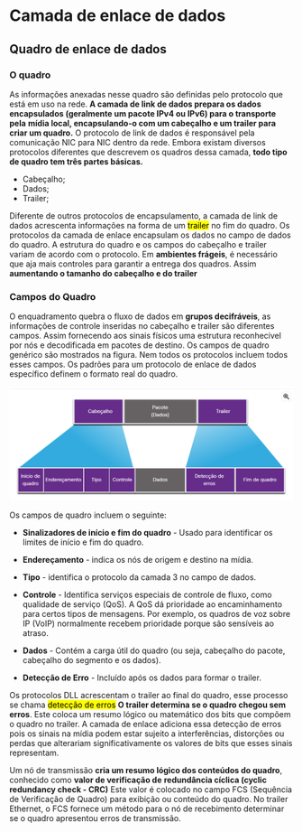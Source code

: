 # Camada de enlace de dados

## Quadro de enlace de dados

### O quadro 

As informações anexadas nesse quadro são definidas pelo protocolo que está em uso na rede.
**A camada de link de dados prepara os dados encapsulados (geralmente um pacote IPv4 ou IPv6) para o transporte pela**
**mídia local, encapsulando-o com um cabeçalho e um trailer para criar um quadro.**
O protocolo de link de dados é responsável pela comunicação NIC para NIC dentro da rede. Embora existam diversos
protocolos diferentes que descrevem os quadros dessa camada, **todo tipo de quadro tem três partes básicas.**
* Cabeçalho;
* Dados;
* Trailer;

Diferente de outros protocolos de encapsulamento, a camada de link de dados acrescenta informações na forma de um
<mark>trailer</mark> no fim do quadro.
Os protocolos da camada de enlace encapsulam os dados no campo de dados do quadro.
A estrutura do quadro e os campos do cabeçalho e trailer variam de acordo com o protocolo. 
Em <strong>ambientes frágeis</strong>, é necessário que aja mais controles para garantir a entrega dos quadros.
Assim <strong>aumentando o tamanho do cabeçalho e do trailer</strong>

### Campos do Quadro

O enquadramento quebra o fluxo de dados em **grupos decifráveis**, as informações de controle inseridas no
cabeçalho e trailer são diferentes campos.
Assim fornecendo aos sinais físicos uma estrutura reconhecivel por nós e decodificada em pacotes de destino.
Os campos de quadro genérico são mostrados na figura. Nem todos os protocolos incluem todos esses campos. Os padrões para um protocolo de enlace de dados específico definem o formato real do quadro.

![Campos do Quadro](../imagens/camposDoQuadro.png)

Os campos de quadro incluem o seguinte:

* **Sinalizadores de início e fim do quadro** - Usado para identificar os limites de início e fim do quadro.
* **Endereçamento** - indica os nós de origem e destino na mídia.
* **Tipo** - identifica o protocolo da camada 3 no campo de dados.
* **Controle** - Identifica serviços especiais de controle de fluxo, como qualidade de serviço (QoS). A QoS dá prioridade ao encaminhamento para certos tipos de mensagens. Por exemplo, os quadros de voz sobre IP (VoIP) normalmente recebem prioridade porque são sensíveis ao atraso.

* **Dados** - Contém a carga útil do quadro (ou seja, cabeçalho do pacote, cabeçalho do segmento e os dados).
* **Detecção de Erro** - Incluído após os dados para formar o trailer.

Os protocolos DLL acrescentam o trailer ao final do quadro, esse processo se chama <mark>detecção de erros</mark>
<strong>O trailer determina se o quadro chegou sem erros</strong>. Este coloca um resumo lógico ou matemático dos
bits que compõem o quadro no trailer. A camada de enlace adiciona essa detecção de erros pois os sinais na mídia 
podem estar sujeito a interferências, distorções ou perdas que alterariam significativamente os valores de bits 
que esses sinais representam.

Um nó de transmissão **cria um resumo lógico dos conteúdos do quadro**, conhecido como **valor de verificação de** 
**redundância cíclica (cyclic redundancy check - CRC)** Este valor é colocado no campo FCS (Sequência de Verificação de 
Quadro) para exibição ou conteúdo do quadro. No trailer Ethernet, o FCS fornece um método para o nó de recebimento 
determinar se o quadro apresentou erros de transmissão.
